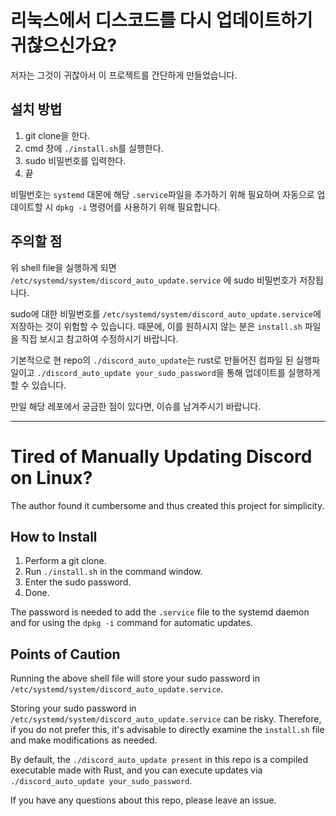 # 리눅스에서 디스코드를 다시 업데이트하기 귀찮으신가요?

저자는 그것이 귀찮아서 이 프로젝트를 간단하게 만들었습니다.

## 설치 방법

1. git clone을 한다. 
2. cmd 창에 `./install.sh`를 실행한다. 
3. sudo 비밀번호를 입력한다. 
4. 끝

비밀번호는 `systemd` 대몬에 해당 `.service`파일을 추가하기 위해 필요하며
자동으로 업데이트할 시 `dpkg -i` 명령어를 사용하기 위해 필요합니다. 

## 주의할 점

위 shell file을 실행하게 되면 `/etc/systemd/system/discord_auto_update.service`
에 sudo 비밀번호가 저장됩니다.

sudo에 대한 비밀번호를 `/etc/systemd/system/discord_auto_update.service`에 저장하는
것이 위험할 수 있습니다. 때문에, 이를 원하시지 않는 분은 `install.sh` 파일을 직접 보시고
참고하여 수정하시기 바랍니다. 

기본적으로 현 repo의 `./discord_auto_update`는 rust로 만들어진 컴파일 된 실행파일이고
`./discord_auto_update your_sudo_password`을 통해 업데이트를 실행하게 할 수 있습니다. 

만일 해당 레포에서 궁금한 점이 있다면, 이슈를 남겨주시기 바랍니다.
_____

# Tired of Manually Updating Discord on Linux?
The author found it cumbersome and thus created this project for simplicity.

## How to Install
1. Perform a git clone.
2. Run `./install.sh` in the command window.
3. Enter the sudo password.
4. Done.

The password is needed to add the `.service` file to the systemd daemon and
for using the `dpkg -i` command for automatic updates.

## Points of Caution

Running the above shell file will store your sudo password in `/etc/systemd/system/discord_auto_update.service`.

Storing your sudo password in `/etc/systemd/system/discord_auto_update.service` can be risky. 
Therefore, if you do not prefer this, it's advisable to directly examine the `install.sh` file and make modifications as needed.

By default, the `./discord_auto_update present` in this repo is a compiled executable made with Rust, 
and you can execute updates via `./discord_auto_update your_sudo_password`.

If you have any questions about this repo, please leave an issue.